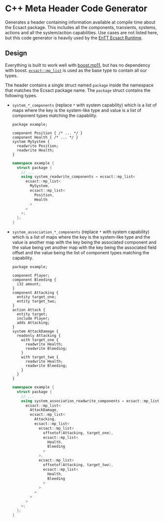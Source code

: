 # C++ Meta Header Code Generator

Generates a header containing information available at compile time about the Ecsact package. This includes all the components, transients, systems, actions and all the system/action capabilities. Use cases are not listed here, but this code generator is heavily used by the [EnTT Ecsact Runtime](https://github.com/ecsact-dev/ecsact_rt_entt).

## Design

Everything is built to work well with [boost.mp11](https://www.boost.org/doc/libs/master/libs/mp11/doc/html/mp11.html), but has no dependency with boost. [`ecsact::mp_list`](https://github.com/ecsact-dev/ecsact_runtime/blob/main/ecsact/lib.hh) is used as the base type to contain all our types.

The header contains a single struct named `package` inside the namespace that matches the Ecsact package name. The `package` struct contains the following types.

* `system_*_components` (replace `*` with system capability) which is a list of maps where the key is the system-like type and value is a list of component types matching the capability.

  ```ecsact
  package example;

  component Position { /* ... */ }
  component Health { /* ... */ }
  system MySystem {
    readwrite Position;
    readwrite Health;
  }
  ```

  ```cpp
  namespace example {
    struct package {
      // ...
      using system_readwrite_components = ecsact::mp_list<
        ecsact::mp_list<
          MySystem,
          ecsact::mp_list<
            Position,
            Health
          >
        >
      >;
    };
  }
  ```

* `system_association_*_components` (replace `*` with system capability) which is a list of maps where the key is the system-like type and the value is another map with the key being the associated component and the value being yet another map with the key being the associated field offset and the value being the list of component types matching the capability.

  ```ecsact
  package example;

  component Player;
  component Bleeding {
    i32 amount;
  }
  component Attacking {
    entity target_one;
    entity target_two;
  }
  action Attack {
    entity target;
    include Player;
    adds Attacking;
  }
  system AttackDamage {
    readonly Attacking {
      with target_one {
        readwrite Health;
        readwrite Bleeding;
      }
      with target_two {
        readwrite Health;
        readwrite Bleeding;
      }
    }
  }
  ```

  ```cpp
  namespace example {
    struct package {
      // ...
      using system_association_readwrite_components = ecsact::mp_list<
        ecsact::mp_list<
          AttackDamage,
          ecsact::mp_list<
            Attacking,
            ecsact::mp_list<
              ecsact::mp_list<
                offsetof(Attacking, target_one),
                ecsact::mp_list<
                  Health,
                  Bleeding
                >
              >,
              ecsact::mp_list<
                offsetof(Attacking, target_two),
                ecsact::mp_list<
                  Health,
                  Bleeding
                >
              >
            >
          >
        >
      >;
    };
  }
  ```
